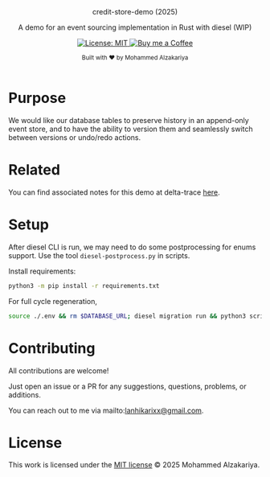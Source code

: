 <div align="center">
  credit-store-demo (2025)
  <p>A demo for an event sourcing implementation in Rust with diesel (WIP)</p>
</div>

<p align="center">
  <a href="https://opensource.org/licenses/MIT">
    <img src="https://img.shields.io/badge/License-MIT-brightgreen.svg"
      alt="License: MIT" />
  </a>
  <a href="https://buymeacoffee.com/lan22h">
    <img src="https://img.shields.io/static/v1?label=Buy me a coffee&message=%E2%9D%A4&logo=BuyMeACoffee&link=&color=greygreen"
      alt="Buy me a Coffee" />
  </a>
</p>

<div align="center">
  <sub>Built with ❤︎ by Mohammed Alzakariya
</div>
<br>

# Purpose

We would like our database tables to preserve history in an append-only event store, and to have the ability to version them and seamlessly switch between versions or undo/redo actions.

# Related

You can find associated notes for this demo at delta-trace [here](https://github.com/deltatraced/delta-trace/tree/webview/lan/protos/2025/001%20Rust%20Diesel%20Event%20Sourcing).

# Setup

After diesel CLI is run, we may need to do some postprocessing for enums support. Use the tool `diesel-postprocess.py` in scripts.

Install requirements:

```sh
python3 -m pip install -r requirements.txt
```

For full cycle regeneration,

```sh
source ./.env && rm $DATABASE_URL; diesel migration run && python3 scripts/diesel-postprocess.py
```

# Contributing

All contributions are welcome!

Just open an issue or a PR for any suggestions, questions, problems, or additions.

You can reach out to me via mailto:lanhikarixx@gmail.com.

# License

This work is licensed under the [MIT license](https://opensource.org/licenses/mit-license.php) © 2025 Mohammed Alzakariya.
